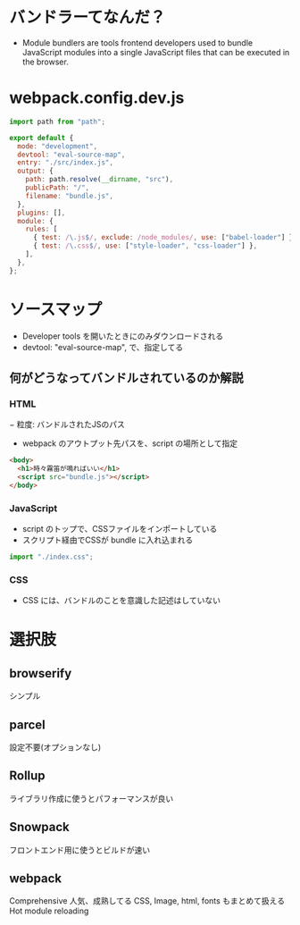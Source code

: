 # バンドラーてなんだ？
- Module bundlers are tools frontend developers used to bundle JavaScript modules into a single JavaScript files that can be executed in the browser.

# webpack.config.dev.js

```js
import path from "path";

export default {
  mode: "development",
  devtool: "eval-source-map",
  entry: "./src/index.js",
  output: {
    path: path.resolve(__dirname, "src"),
    publicPath: "/",
    filename: "bundle.js",
  },
  plugins: [],
  module: {
    rules: [
      { test: /\.js$/, exclude: /node_modules/, use: ["babel-loader"] },
      { test: /\.css$/, use: ["style-loader", "css-loader"] },
    ],
  },
};

```

# ソースマップ
- Developer tools を開いたときにのみダウンロードされる
- devtool: "eval-source-map", で、指定してる


## 何がどうなってバンドルされているのか解説

### HTML
− 粒度: バンドルされたJSのパス
- webpack のアウトプット先パスを、script の場所として指定
```html
<body>
  <h1>時々霧笛が鳴ればいい</h1>
  <script src="bundle.js"></script>
</body>
```

### JavaScript
- script のトップで、CSSファイルをインポートしている
- スクリプト経由でCSSが bundle に入れ込まれる

```js
import "./index.css";
```

### CSS
- CSS には、バンドルのことを意識した記述はしていない








# 選択肢
## browserify
シンプル
## parcel
設定不要(オプションなし)

## Rollup
ライブラリ作成に使うとパフォーマンスが良い
## Snowpack
フロントエンド用に使うとビルドが速い


## webpack
Comprehensive
人気、成熟してる
CSS, Image, html, fonts もまとめて扱える
Hot module reloading

